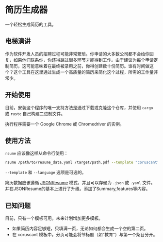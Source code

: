 # 简历生成器
一个轻松生成简历的工具。

## 电梯演讲
作为软件开发人员的招聘过程可能非常繁琐。你申请的大多数公司都不会给你回复，如果他们联系你，你还得跳过很多环节才能得到工作。由于建议为每个申请定制简历，这可能意味着在最终被录用之前，你得创建数十份简历。谁有时间做这个？这个工具在这里通过生成一个高质量的简历来简化这个过程，所需的工作量非常少。

## 开始使用
目前，安装这个程序的唯一支持方法是通过下载或克隆这个仓库，并使用 `cargo` 或 `rustc` 自己构建二进制文件。

执行程序需要一个 Google Chrome 或 Chromedriver 的实例。

## 使用方法
`rsume` 应该像这样从命令行使用：
```bash
rsume /path/to/resume_data.yaml /target/path.pdf --template "coruscant" --language "english"
```
`--template` 和 `--language` 选项是可选的。

简历数据应该遵循 [JSONResume](https://jsonresume.org/) 模式，并且可以存储为 `.json` 或 `.yaml` 文件。并在JSONResume的基本上进行了升级。添加了Summary,features等内容。

## 已知问题
目前，只有一个模板可用。未来计划增加更多模板。
- 如果简历内容足够短，只填满一页，无论如何都会生成一个空的第二页。
- 在 coruscant 模板中，分页可能会将节标题（如“教育”）与第一个条目分开。

